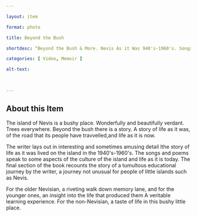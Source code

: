 ```yaml
--- 

layout: item 

format: photo 

title: Beyond the Bush

shortdesc: “Beyond the Bush & More. Nevis As it Was 940's-1960's. Songs & Poems About Life on Nevis. A Difficult Personal Journey.” 

categories: [ Video, Memoir ] 

alt-text:  

 

--- 
```


## About this Item 

The island of Nevis is a bushy place. Wonderfully and beautifully verdant. Trees everywhere. Beyond the bush there is a story. A story of life as it was, of the road that its people have travvelled,and life as it is now.

The writer lays out in interesting and sometimes amusing detail lthe story of life as it was lived on the island in the 1940's-1960's. The songs and poems speak to some aspects of the culture of the island and life as it is today. The final section of the book recounts the story of a tumultous educational journey by the writer, a journey not unusual for people of little islands such as Nevis.

For the older Nevisian, a riveting walk down memory lane, and for the younger ones, an insight into the life that produced them A veritable learning experience. For the non-Nevisian, a taste of life in this bushy little place.
